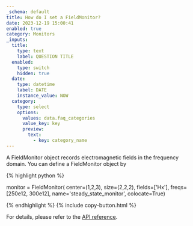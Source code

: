 ```yaml
---
_schema: default
title: How do I set a FieldMonitor?
date: 2023-12-19 15:00:41
enabled: true
category: Monitors
_inputs:
  title:
    type: text
    label: QUESTION TITLE
  enabled:
    type: switch
    hidden: true
  date:
    type: datetime
    label: DATE
    instance_value: NOW
  category:
    type: select
    options:
      values: data.faq_categories
      value_key: key
      preview:
        text:
          - key: category_name
---
```

A FieldMonitor object records electromagnetic fields in the frequency domain. You can define a FieldMonitor object by

<div markdown class="code-snippet">{% highlight python %}

monitor = FieldMonitor(
    center=(1,2,3),
    size=(2,2,2),
    fields=['Hx'],
    freqs=[250e12, 300e12],
    name='steady_state_monitor',
colocate=True)

{% endhighlight %}
{% include copy-button.html %}
</div>

For details, please refer to the [API reference](https://docs.flexcompute.com/projects/tidy3d/en/latest/api/_autosummary/tidy3d.FieldMonitor.html).